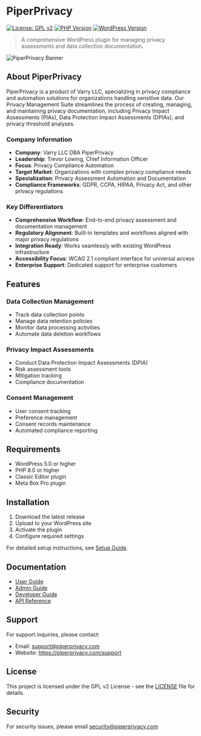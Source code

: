 # PiperPrivacy

[![License: GPL v2](https://img.shields.io/badge/License-GPL%20v2-blue.svg)](https://www.gnu.org/licenses/old-licenses/gpl-2.0.en.html)
[![PHP Version](https://img.shields.io/badge/PHP-8.0%2B-purple)](https://php.net)
[![WordPress Version](https://img.shields.io/badge/WordPress-5.0%2B-blue)](https://wordpress.org)

> A comprehensive WordPress plugin for managing privacy assessments and data collection documentation.

![PiperPrivacy Banner](assets/banner-1544x500.png)

## About PiperPrivacy

PiperPrivacy is a product of Varry LLC, specializing in privacy compliance and automation solutions for organizations handling sensitive data. Our Privacy Management Suite streamlines the process of creating, managing, and maintaining privacy documentation, including Privacy Impact Assessments (PIAs), Data Protection Impact Assessments (DPIAs), and privacy threshold analyses.

### Company Information

- **Company**: Varry LLC DBA PiperPrivacy
- **Leadership**: Trevor Lowing, Chief Information Officer
- **Focus**: Privacy Compliance Automation
- **Target Market**: Organizations with complex privacy compliance needs
- **Specialization**: Privacy Assessment Automation and Documentation
- **Compliance Frameworks**: GDPR, CCPA, HIPAA, Privacy Act, and other privacy regulations

### Key Differentiators

- **Comprehensive Workflow**: End-to-end privacy assessment and documentation management
- **Regulatory Alignment**: Built-in templates and workflows aligned with major privacy regulations
- **Integration Ready**: Works seamlessly with existing WordPress infrastructure
- **Accessibility Focus**: WCAG 2.1 compliant interface for universal access
- **Enterprise Support**: Dedicated support for enterprise customers

## Features

### Data Collection Management
- Track data collection points
- Manage data retention policies
- Monitor data processing activities
- Automate data deletion workflows

### Privacy Impact Assessments
- Conduct Data Protection Impact Assessments (DPIA)
- Risk assessment tools
- Mitigation tracking
- Compliance documentation

### Consent Management
- User consent tracking
- Preference management
- Consent records maintenance
- Automated compliance reporting

## Requirements

- WordPress 5.0 or higher
- PHP 8.0 or higher
- Classic Editor plugin
- Meta Box Pro plugin

## Installation

1. Download the latest release
2. Upload to your WordPress site
3. Activate the plugin
4. Configure required settings

For detailed setup instructions, see [Setup Guide](docs/SETUP.md).

## Documentation

- [User Guide](docs/USER_GUIDE.md)
- [Admin Guide](docs/ADMIN_GUIDE.md)
- [Developer Guide](docs/DEVELOPER_GUIDE.md)
- [API Reference](docs/API.md)

## Support

For support inquiries, please contact:
- Email: support@piperprivacy.com
- Website: https://piperprivacy.com/support

## License

This project is licensed under the GPL v2 License - see the [LICENSE](LICENSE.txt) file for details.

## Security

For security issues, please email security@piperprivacy.com
